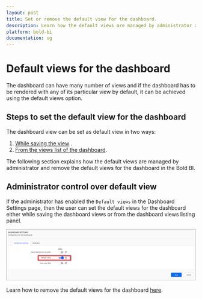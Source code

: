```yaml
---
layout: post
title: Set or remove the default view for the dashboard.
description: Learn how the default views are managed by administrator and set the dashboard views as default or remove the default views for the dashboard in the Bold BI.
platform: bold-bi
documentation: ug
---
```


# Default views for the dashboard

The dashboard can have many number of views and if the dashboard has to be rendered with any of its particular view by default, it can be achieved using the default views option.

## Steps to set the default view for the dashboard

The dashboard view can be set as default view in two ways:

1. [While saving the view](/cloud-bi/managing-resources/manage-dashboards/manage-dashboard-views/#steps-to-add-a-dashboard-view) .
2. [From the views list of the dashboard](/cloud-bi/managing-resources/manage-dashboards/manage-dashboard-views/#set-a-default-view-for-the-dashboard).

The following section explains how the default views are managed by administrator and remove the default views for the dashboard in the Bold BI.

## Administrator control over default view

If the administrator has enabled the `Default views` in the Dashboard Settings page, then the user can set the default views for the dashboard either while saving the dashboard views or from the dashboard views listing panel.

![Default views enabled](/static/assets/cloud/site-administration/images/default-view-enabled.png)

Learn how to remove the default views for the dashboard [here](/cloud-bi/managing-resources/manage-dashboards/manage-dashboard-views/#remove-a-default-view-for-the-dashboard).
